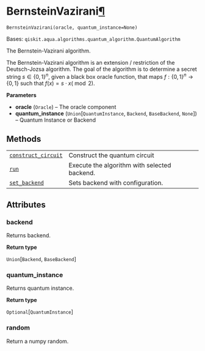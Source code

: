# BernsteinVazirani[¶](#bernsteinvazirani "Permalink to this headline")

<span id="undefined" />

`BernsteinVazirani(oracle, quantum_instance=None)`

Bases: `qiskit.aqua.algorithms.quantum_algorithm.QuantumAlgorithm`

The Bernstein-Vazirani algorithm.

The Bernstein-Vazirani algorithm is an extension / restriction of the Deutsch-Jozsa algorithm. The goal of the algorithm is to determine a secret string $s \in \{0,1\}^n$, given a black box oracle function, that maps $f:\{0,1\}^n \rightarrow \{0,1\}$ such that $f(x)=s \cdot x (\bmod 2)$.

**Parameters**

*   **oracle** (`Oracle`) – The oracle component
*   **quantum\_instance** (`Union`\[`QuantumInstance`, `Backend`, `BaseBackend`, `None`]) – Quantum Instance or Backend

## Methods

|                                                                                                                                                                                                           |                                              |
| --------------------------------------------------------------------------------------------------------------------------------------------------------------------------------------------------------- | -------------------------------------------- |
| [`construct_circuit`](qiskit.aqua.algorithms.BernsteinVazirani.construct_circuit#qiskit.aqua.algorithms.BernsteinVazirani.construct_circuit "qiskit.aqua.algorithms.BernsteinVazirani.construct_circuit") | Construct the quantum circuit                |
| [`run`](qiskit.aqua.algorithms.BernsteinVazirani.run#qiskit.aqua.algorithms.BernsteinVazirani.run "qiskit.aqua.algorithms.BernsteinVazirani.run")                                                         | Execute the algorithm with selected backend. |
| [`set_backend`](qiskit.aqua.algorithms.BernsteinVazirani.set_backend#qiskit.aqua.algorithms.BernsteinVazirani.set_backend "qiskit.aqua.algorithms.BernsteinVazirani.set_backend")                         | Sets backend with configuration.             |

## Attributes

<span id="undefined" />

### backend

Returns backend.

**Return type**

`Union`\[`Backend`, `BaseBackend`]

<span id="undefined" />

### quantum\_instance

Returns quantum instance.

**Return type**

`Optional`\[`QuantumInstance`]

<span id="undefined" />

### random

Return a numpy random.
